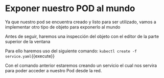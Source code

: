 # Exponer nuestro POD al mundo

Ya que nuestro pod se encuentra creado y listo para ser utilizado, vamos a implementar otro tipo de objeto para exponerlo al mundo

Antes de seguir, haremos una inspección del objeto con el editor de la parte superior de la ventana

Para ello haremos uso del siguiente comando:
`kubectl create -f service.yaml`{{execute}}

Con el comando anterior estaremos creando un servicio el cual nos servira para poder acceder a nuestro Pod desde la red.
